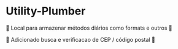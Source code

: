# Utility-Plumber
🚧
Local para armazenar métodos diários como formats e outros
🚧


🚧 Adicionado busca e verificacao de CEP / código postal 🚧
